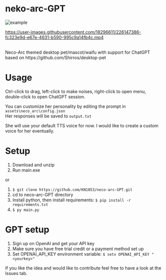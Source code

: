 # neko-arc-GPT
![example](https://user-images.githubusercontent.com/18296611/226432416-eee1fe2b-94c1-4094-a3ba-173506b5b55d.gif)

https://user-images.githubusercontent.com/18296611/226147386-fc323e9d-e67e-4631-b590-995c9a14fb4c.mp4

<br>
Neco-Arc themed desktop pet/mascot/waifu with support for ChatGPT based on https://github.com/Shirros/desktop-pet

# Usage
Ctrl-click to drag, left-click to make noises, right-click to open menu, double-click to open ChatGPT session.

You can customize her personality by editing the prompt in ```assets\neco_arc\config.json```
<br>
Her responses will be saved to ```output.txt```

She will use your default TTS voice for now. I would like to create a custom voice for her eventually.

# Setup
1. Download and unzip
2. Run main.exe

or

1. ```$ git clone https://github.com/KN1053/neco-arc-GPT.git```
2. cd to neco-arc-GPT directory
3. Install python, then install requirements: ```$ pip install -r requirements.txt```
4. ```$ py main.py```

# GPT setup
1. Sign up on OpenAI and get your API key
2. Make sure you have free trial credit or a payment method set up
3. Set OPENAI_API_KEY environment variable: ```$ setx OPENAI_API_KEY "<yourkey>"```

If you like the idea and would like to contribute feel free to have a look at the Issues tab.
